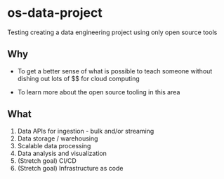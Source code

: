 # os-data-project
Testing creating a data engineering project using only open source tools

## Why

* To get a better sense of what is possible to teach someone without dishing out lots of $$ for cloud computing

 * To learn more about the open source tooling in this area

## What

1. Data APIs for ingestion - bulk and/or streaming
2. Data storage / warehousing
3. Scalable data processing
4. Data analysis and visualization
5. (Stretch goal) CI/CD
6. (Stretch goal) Infrastructure as code